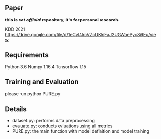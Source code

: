 ## Paper
**this is ***not official*** repository, it's for personal research.**

KDD 2021 https://drive.google.com/file/d/1eCyIAlrcVZcUK5jFaJ2UGWaePyc8i6Eu/view

## Requirements
Python 3.6
Numpy 1.16.4
Tensorflow 1.15

## Training and Evaluation
please run
python PURE.py

## Details
- dataset.py: performs data preprocessing
- evaluate.py: conducts evluations using all metrics
- PURE.py: the main function with model definition and model training
